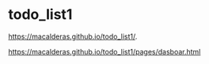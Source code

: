 # todo_list1
https://macalderas.github.io/todo_list1/.

https://macalderas.github.io/todo_list1/pages/dasboar.html
